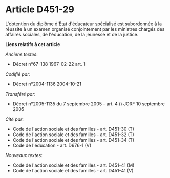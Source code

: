 # Article D451-29

L'obtention du diplôme d'Etat d'éducateur spécialisé est subordonnée à la réussite à un examen organisé conjointement par les
ministres chargés des affaires sociales, de l'éducation, de la jeunesse et de la justice.

**Liens relatifs à cet article**

_Anciens textes_:

  - Décret n°67-138 1967-02-22 art. 1

_Codifié par_:

  - Décret n°2004-1136 2004-10-21

_Transféré par_:

  - Décret n°2005-1135 du 7 septembre 2005 - art. 4 () JORF 10 septembre 2005

_Cité par_:

  - Code de l'action sociale et des familles - art. D451-30 (T)
  - Code de l'action sociale et des familles - art. D451-32 (T)
  - Code de l'action sociale et des familles - art. D451-34 (T)
  - Code de l'éducation - art. D676-1 (V)

_Nouveaux textes_:

  - Code de l'action sociale et des familles - art. D451-41 (M)
  - Code de l'action sociale et des familles - art. D451-41 (V)
